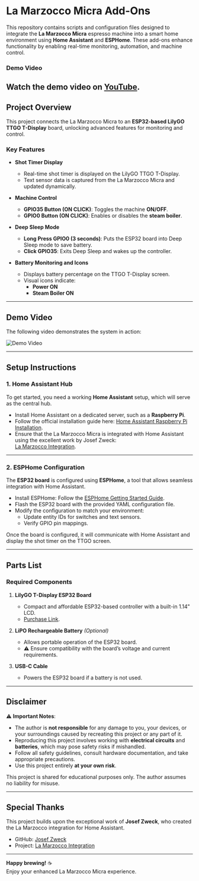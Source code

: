 # **La Marzocco Micra Add-Ons**

This repository contains scripts and configuration files designed to integrate the **La Marzocco Micra** espresso machine into a smart home environment using **Home Assistant** and **ESPHome**. These add-ons enhance functionality by enabling real-time monitoring, automation, and machine control.

### Demo Video

Watch the demo video on [YouTube]([https://www.youtube.com/watch?v=VIDEO_ID](https://youtube.com/shorts/x1dEXdpyUi8)).
---

## **Project Overview**

This project connects the La Marzocco Micra to an **ESP32-based LilyGO TTGO T-Display** board, unlocking advanced features for monitoring and control.

### **Key Features**  

- **Shot Timer Display**  
  - Real-time shot timer is displayed on the LilyGO TTGO T-Display.  
  - Text sensor data is captured from the La Marzocco Micra and updated dynamically.  

- **Machine Control**  
  - **GPIO35 Button (ON CLICK)**: Toggles the machine **ON/OFF**.  
  - **GPIO0 Button (ON CLICK)**: Enables or disables the **steam boiler**.  

- **Deep Sleep Mode**  
  - **Long Press GPIO0 (3 seconds)**: Puts the ESP32 board into Deep Sleep mode to save battery.  
  - **Click GPIO35**: Exits Deep Sleep and wakes up the controller.  

- **Battery Monitoring and Icons**  
  - Displays battery percentage on the TTGO T-Display screen.  
  - Visual icons indicate:  
    - **Power ON**  
    - **Steam Boiler ON**  

---

## **Demo Video**

The following video demonstrates the system in action:  

![Demo Video](demo2.gif)  

---

## **Setup Instructions**

### **1. Home Assistant Hub**  

To get started, you need a working **Home Assistant** setup, which will serve as the central hub.  

- Install Home Assistant on a dedicated server, such as a **Raspberry Pi**.  
- Follow the official installation guide here: [Home Assistant Raspberry Pi Installation](https://www.home-assistant.io/installation/raspberrypi).  
- Ensure that the La Marzocco Micra is integrated with Home Assistant using the excellent work by Josef Zweck:  
  [La Marzocco Integration](https://github.com/zweckj/lamarzocco).  

---

### **2. ESPHome Configuration**  

The **ESP32 board** is configured using **ESPHome**, a tool that allows seamless integration with Home Assistant.  

- Install ESPHome: Follow the [ESPHome Getting Started Guide](https://esphome.io/guides/getting_started_command_line).  
- Flash the ESP32 board with the provided YAML configuration file.  
- Modify the configuration to match your environment:  
   - Update entity IDs for switches and text sensors.  
   - Verify GPIO pin mappings.  

Once the board is configured, it will communicate with Home Assistant and display the shot timer on the TTGO screen.

---

## **Parts List**

### **Required Components**  

1. **LilyGO T-Display ESP32 Board**  
   - Compact and affordable ESP32-based controller with a built-in 1.14" LCD.  
   - [Purchase Link](https://lilygo.cc/products/lilygo®-ttgo-t-display-1-14-inch-lcd-esp32-control-board).  

2. **LiPO Rechargeable Battery** *(Optional)*  
   - Allows portable operation of the ESP32 board.  
   - ⚠️ Ensure compatibility with the board’s voltage and current requirements.  

3. **USB-C Cable**  
   - Powers the ESP32 board if a battery is not used.  

---

## **Disclaimer**  

⚠️ **Important Notes**:  

- The author is **not responsible** for any damage to you, your devices, or your surroundings caused by recreating this project or any part of it.  
- Reproducing this project involves working with **electrical circuits** and **batteries**, which may pose safety risks if mishandled.  
- Follow all safety guidelines, consult hardware documentation, and take appropriate precautions.  
- Use this project entirely **at your own risk**.  

This project is shared for educational purposes only. The author assumes no liability for misuse.

---

## **Special Thanks**  

This project builds upon the exceptional work of **Josef Zweck**, who created the La Marzocco integration for Home Assistant.  
- GitHub: [Josef Zweck](https://github.com/zweckj)  
- Project: [La Marzocco Integration](https://github.com/zweckj/lamarzocco)  

---

**Happy brewing!** ☕  
Enjoy your enhanced La Marzocco Micra experience.

